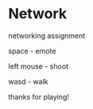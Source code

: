 # Network
networking assignment

space - emote

left mouse - shoot

wasd - walk

thanks for playing!